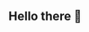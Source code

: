 ## Hello there 👋

<!--
**LudBjork/LudBjork** is a ✨ _special_ ✨ repository because its `README.md` (this file) appears on your GitHub profile.

![My GitHub stats](https://github-readme-stats.vercel.app/api?username=LudBjork)](https://github.com/anuraghazra/github-readme-stats)
